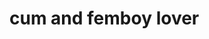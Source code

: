 # cum and femboy lover
[logo]: https://static.wikia.nocookie.net/typemoon/images/e/ed/SaberAstolfoStage1.jpg "baby"
